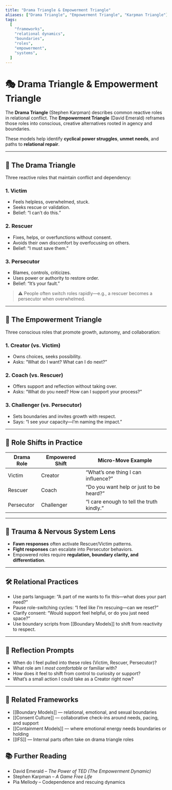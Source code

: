 ```yaml
---
title: "Drama Triangle & Empowerment Triangle"
aliases: ["Drama Triangle", "Empowerment Triangle", "Karpman Triangle"]
tags:
  [
    "frameworks",
    "relational dynamics",
    "boundaries",
    "roles",
    "empowerment",
    "systems",
  ]
---
```


<!-- @format -->

# 🎭 Drama Triangle & Empowerment Triangle

The **Drama Triangle** (Stephen Karpman) describes common reactive roles in relational conflict. The **Empowerment Triangle** (David Emerald) reframes those roles into conscious, creative alternatives rooted in agency and boundaries.

These models help identify **cyclical power struggles**, **unmet needs**, and paths to **relational repair**.

---

## 🔺 The Drama Triangle

Three reactive roles that maintain conflict and dependency:

### 1. **Victim**

- Feels helpless, overwhelmed, stuck.
- Seeks rescue or validation.
- Belief: “I can’t do this.”

### 2. **Rescuer**

- Fixes, helps, or overfunctions without consent.
- Avoids their own discomfort by overfocusing on others.
- Belief: “I must save them.”

### 3. **Persecutor**

- Blames, controls, criticizes.
- Uses power or authority to restore order.
- Belief: “It’s your fault.”

> ⚠️ People often switch roles rapidly—e.g., a rescuer becomes a persecutor when overwhelmed.

---

## 🔺 The Empowerment Triangle

Three conscious roles that promote growth, autonomy, and collaboration:

### 1. **Creator (vs. Victim)**

- Owns choices, seeks possibility.
- Asks: “What do I want? What can I do next?”

### 2. **Coach (vs. Rescuer)**

- Offers support and reflection without taking over.
- Asks: “What do you need? How can I support your process?”

### 3. **Challenger (vs. Persecutor)**

- Sets boundaries and invites growth with respect.
- Says: “I see your capacity—I’m naming the impact.”

---

## 🔄 Role Shifts in Practice

| Drama Role | Empowered Shift | Micro-Move Example                        |
| ---------- | --------------- | ----------------------------------------- |
| Victim     | Creator         | “What’s one thing I can influence?”       |
| Rescuer    | Coach           | “Do you want help or just to be heard?”   |
| Persecutor | Challenger      | “I care enough to tell the truth kindly.” |

---

## 🧠 Trauma & Nervous System Lens

- **Fawn responses** often activate Rescuer/Victim patterns.
- **Fight responses** can escalate into Persecutor behaviors.
- Empowered roles require **regulation, boundary clarity, and differentiation**.

---

## 🛠 Relational Practices

- Use parts language: “A part of me wants to fix this—what does your part need?”
- Pause role-switching cycles: “I feel like I’m rescuing—can we reset?”
- Clarify consent: “Would support feel helpful, or do you just need space?”
- Use boundary scripts from [[Boundary Models]] to shift from reactivity to respect.

---

## 💬 Reflection Prompts

- When do I feel pulled into these roles (Victim, Rescuer, Persecutor)?
- What role am I _most comfortable_ or familiar with?
- How does it feel to shift from control to curiosity or support?
- What’s a small action I could take as a Creator right now?

---

## 🔗 Related Frameworks

- [[Boundary Models]] — relational, emotional, and sexual boundaries
- [[Consent Culture]] — collaborative check-ins around needs, pacing, and support
- [[Containment Models]] — where emotional energy needs boundaries or holding
- [[IFS]] — Internal parts often take on drama triangle roles

## 📚 Further Reading

- David Emerald – _The Power of TED (The Empowerment Dynamic)_
- Stephen Karpman – _A Game Free Life_
- Pia Mellody – Codependence and rescuing dynamics
